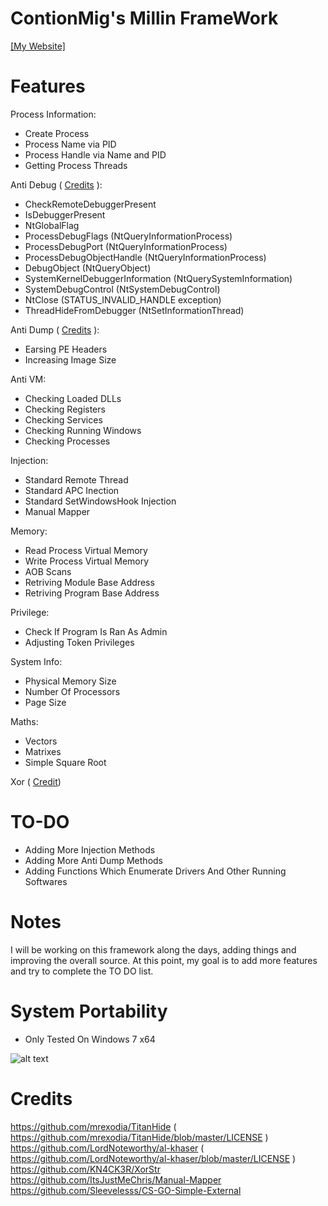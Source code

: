 # ContionMig's Millin FrameWork

[[My Website]](https://mitsuzi.xyz/)

# Features
Process Information:
- Create Process
- Process Name via PID
- Process Handle via Name and PID
- Getting Process Threads

Anti Debug ( [Credits](https://github.com/mrexodia/TitanHide) ):
- CheckRemoteDebuggerPresent
- IsDebuggerPresent
- NtGlobalFlag
- ProcessDebugFlags (NtQueryInformationProcess)
- ProcessDebugPort (NtQueryInformationProcess)
- ProcessDebugObjectHandle (NtQueryInformationProcess)
- DebugObject (NtQueryObject)
- SystemKernelDebuggerInformation (NtQuerySystemInformation)
- SystemDebugControl (NtSystemDebugControl)
- NtClose (STATUS_INVALID_HANDLE exception)
- ThreadHideFromDebugger (NtSetInformationThread)

Anti Dump ( [Credits](https://github.com/LordNoteworthy/al-khaser) ):
- Earsing PE Headers
- Increasing Image Size

Anti VM:
- Checking Loaded DLLs
- Checking Registers
- Checking Services
- Checking Running Windows
- Checking Processes

Injection:
- Standard Remote Thread
- Standard APC Inection 
- Standard SetWindowsHook Injection
- Manual Mapper

Memory:
- Read Process Virtual Memory
- Write Process Virtual Memory
- AOB Scans
- Retriving Module Base Address
- Retriving Program Base Address

Privilege:
- Check If Program Is Ran As Admin
- Adjusting Token Privileges

System Info:
- Physical Memory Size
- Number Of Processors
- Page Size

Maths:
- Vectors
- Matrixes
- Simple Square Root

Xor ( [Credit](https://github.com/KN4CK3R/XorStr ))

# TO-DO
- Adding More Injection Methods
- Adding More Anti Dump Methods
- Adding Functions Which Enumerate Drivers And Other Running Softwares

# Notes
I will be working on this framework along the days, adding things and improving the overall source. At this point, my goal is to add more features and try to complete the TO DO list. 

 
# System Portability 
- Only Tested On Windows 7 x64

![alt text](https://i.imgur.com/jdJsDJh.png)

# Credits
https://github.com/mrexodia/TitanHide ( https://github.com/mrexodia/TitanHide/blob/master/LICENSE )
https://github.com/LordNoteworthy/al-khaser ( https://github.com/LordNoteworthy/al-khaser/blob/master/LICENSE )
https://github.com/KN4CK3R/XorStr
https://github.com/ItsJustMeChris/Manual-Mapper
https://github.com/Sleevelesss/CS-GO-Simple-External
